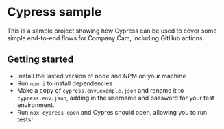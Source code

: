 # Cypress sample

This is a sample project showing how Cypress can be used to cover some simple end-to-end flows for Company Cam, including GitHub actions.

## Getting started

- Install the lasted version of node and NPM on your machine
- Run `npm i` to install dependencies
- Make a copy of `cypress.env.example.json` and rename it to `cypress.env.json`, adding in the username and password for your test environment.
- Run `npx cypress open` and Cypres should open, allowing you to run tests!